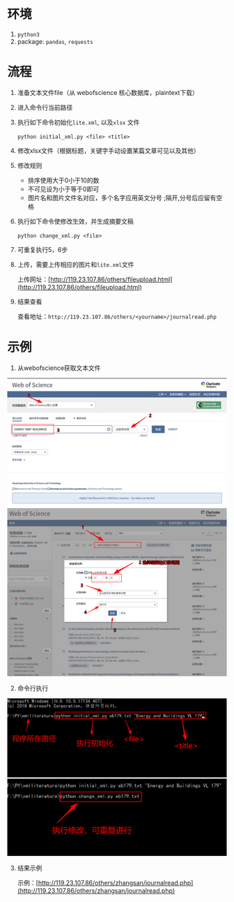 # 环境
1. `python3`
2. package: `pandas`, `requests`

# 流程


1. 准备文本文件file（从 webofscience 核心数据库，plaintext下载）

2. 进入命令行当前路径

3. 执行如下命令初始化`lite.xml`, 以及`xlsx` 文件

   ` python initial_xml.py <file> <title> `

4. 修改xlsx文件（根据标题，关键字手动设置某篇文章可见以及其他）

5. 修改规则 

   * 排序使用大于0小于10的数
   * 不可见设为小于等于0即可
   * 图片名和图片文件名对应，多个名字应用英文分号 ;隔开,分号后应留有空格

6. 执行如下命令使修改生效，并生成摘要文稿

   `python change_xml.py <file>`

7. 可重复执行5，6步

8. 上传，需要上传相应的图片和`lite.xml`文件

   上传网址：[http://119.23.107.86/others/fileupload.html](http://119.23.107.86/others/fileupload.html)
   

9. 结果查看

   查看地址：`http://119.23.107.86/others/<yourname>/journalread.php`

# 示例
1. 从webofscience获取文本文件

![fig1](image/fig1.png)
![fig2](image/fig2.png)

2. 命令行执行

![fig3](image/fig3.png)
![fig4](image/fig4.png)

3. 结果示例

	示例：[http://119.23.107.86/others/zhangsan/journalread.php](http://119.23.107.86/others/zhangsan/journalread.php)



